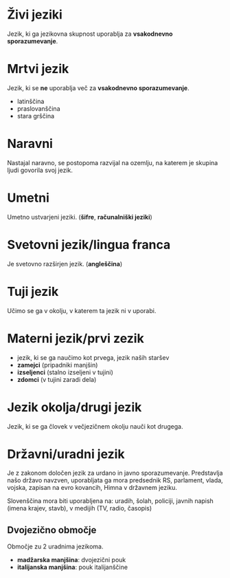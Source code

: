 # Živi jeziki
Jezik, ki ga jezikovna skupnost uporablja za **vsakodnevno sporazumevanje**.
# Mrtvi jezik
Jezik, ki se **ne** uporablja več za **vsakodnevno sporazumevanje**.
- latinščina
- praslovanščina
- stara grščina
# Naravni
Nastajal naravno, se postopoma razvijal na ozemlju, na katerem je skupina ljudi govorila svoj jezik.
# Umetni
Umetno ustvarjeni jeziki. (**šifre**, **računalniški jeziki**)
# Svetovni jezik/lingua franca
Je svetovno razširjen jezik. (**angleščina**)
# Tuji jezik
Učimo se ga v okolju, v katerem ta jezik ni v uporabi.
# Materni jezik/prvi zezik
- jezik, ki se ga naučimo kot prvega, jezik naših staršev
- **zamejci** (pripadniki manjšin)
- **izseljenci** (stalno izseljeni v tujini)
- **zdomci** (v tujini zaradi dela)
# Jezik okolja/drugi jezik
Jezik, ki se ga človek v večjezičnem okolju nauči kot drugega.
# Državni/uradni jezik
Je z zakonom določen jezik za urdano in javno sporazumevanje.
Predstavlja našo državo navzven, uporabljata ga mora predsednik RS, parlament, vlada, vojska, zapisan na evro kovancih, Himna v državnem jeziku.

Slovenščina mora biti uporabljena na: uradih, šolah, policiji, javnih napish (imena krajev, stavb), v medijih (TV, radio, časopis)
## Dvojezično območje
Območje zu 2 uradnima jezikoma.
- **madžarska manjšina**: dvojezični pouk
- **italijanska manjšina**: pouk italijanščine
